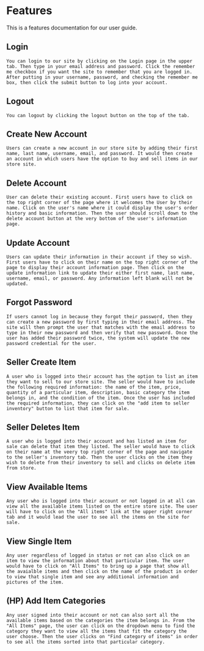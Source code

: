 # Features
This is a features documentation for our user guide.

## Login
	You can login to our site by clicking on the Login page in the upper tab. Then type in your email address and password. Click the remember me checkbox if you want the site to remember that you are logged in. After putting in your username, password, and checking the remember me box, then click the submit button to log into your account. 

## Logout
	You can logout by clicking the logout button on the top of the tab. 
	
## Create New Account
	Users can create a new account in our store site by adding their first name, last name, username, email, and password. It would then create an account in which users have the option to buy and sell items in our store site.

## Delete Account
	User can delete their existing account. First users have to click on the top right corner of the page where it welcomes the User by their name. Click on the user's name where it could display the user's order history and basic information. Then the user should scroll down to the delete account button at the very bottom of the user's information page. 
	
## Update Account
	Users can update their information in their account if they so wish. First users have to click on their name on the top right corner of the page to display their account information page. Then click on the update information link to update their either first name, last name, username, email, or password. Any information left blank will not be updated. 
	
## Forgot Password
	If users cannot log in because they forgot their password, then they can create a new password by first typing in their email address. The site will then prompt the user that matches with the email address to type in their new password and then verify that new password. Once the user has added their password twice, the system will update the new password credential for the user.
	
## Seller Create Item
	A user who is logged into their account has the option to list an item they want to sell to our store site. The seller would have to include the following required information: the name of the item, price, quantity of a particular item, description, basic category the item belongs in, and the condition of the item. Once the user has included the required information, they can click on the "add item to seller inventory" button to list that item for sale. 
	
## Seller Deletes Item
	A user who is logged into their account and has listed an item for sale can delete that item they listed. The seller would have to click on their name at the veery top right corner of the page and navigate to the seller's inventory tab. Then the user clicks on the item they wish to delete from their inventory to sell and clicks on delete item from store.
	
## View Available Items
	Any user who is logged into their account or not logged in at all can view all the available items listed on the entire store site. The user will have to click on the "All items" link at the upper right corner tab and it would lead the user to see all the items on the site for sale.
	
## View Single Item
	Any user regardless of logged in status or not can also click on an item to view the information about that particular item. The user would have to click on "All Items" to bring up a page that show all the avaialble items and then click on the name of the product in order to view that single item and see any additional information and pictures of the item.
	
## (HP) Add Item Categories
	Any user signed into their account or not can also sort all the available items based on the categories the item belongs in. From the "All Items" page, the user can click on the dropdown menu to find the category they want to view all the items that fit the category the user choose. Then the user clicks on "Find category of items" in order to see all the items sorted into that particular category.  
